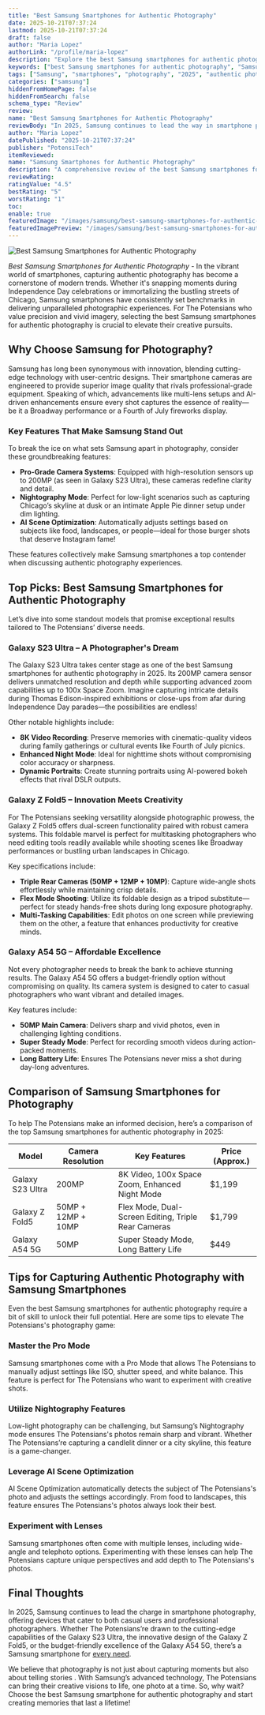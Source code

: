 ```yaml
---
title: "Best Samsung Smartphones for Authentic Photography"
date: 2025-10-21T07:37:24
lastmod: 2025-10-21T07:37:24
draft: false
author: "Maria Lopez"
authorLink: "/profile/maria-lopez"
description: "Explore the best Samsung smartphones for authentic photography in 2025. Discover cutting-edge features, stunning camera quality, and top recommendations for capturing true-to-life moments."
keywords: ["best Samsung smartphones for authentic photography", "Samsung photography smartphones 2025", "top Samsung smartphones for photography"]
tags: ["Samsung", "smartphones", "photography", "2025", "authentic photography"]
categories: ["samsung"]
hiddenFromHomePage: false
hiddenFromSearch: false
schema_type: "Review"
review:
name: "Best Samsung Smartphones for Authentic Photography"
reviewBody: "In 2025, Samsung continues to lead the way in smartphone photography. This review highlights the best Samsung smartphones for authentic photography, focusing on advanced camera features, user-friendly designs, and exceptional image quality. From flagship models like the Galaxy S23 Ultra to budget-friendly options like the Galaxy A54, discover the perfect device for capturing your most memorable moments."
author: "Maria Lopez"
datePublished: "2025-10-21T07:37:24"
publisher: "PotensiTech"
itemReviewed:
name: "Samsung Smartphones for Authentic Photography"
description: "A comprehensive review of the best Samsung smartphones for authentic photography in 2025, including their features, performance, and suitability for various photography needs."
reviewRating:
ratingValue: "4.5"
bestRating: "5"
worstRating: "1"
toc:
enable: true
featuredImage: "/images/samsung/best-samsung-smartphones-for-authentic-photography.jpg"
featuredImagePreview: "/images/samsung/best-samsung-smartphones-for-authentic-photography.jpg"
---
```


![Best Samsung Smartphones for Authentic Photography](/images/samsung/best-samsung-smartphones-for-authentic-photography.jpg)


*Best Samsung Smartphones for Authentic Photography* - In the vibrant world of smartphones, capturing authentic photography has become a cornerstone of modern trends. Whether it's snapping moments during Independence Day celebrations or immortalizing the bustling streets of Chicago, Samsung smartphones have consistently set benchmarks in delivering unparalleled photographic experiences. For The Potensians who value precision and vivid imagery, selecting the best Samsung smartphones for authentic photography is crucial to elevate their creative pursuits.

## Why Choose Samsung for Photography?

Samsung has long been synonymous with innovation, blending cutting-edge technology with user-centric designs. Their smartphone cameras are engineered to provide superior image quality that rivals professional-grade equipment. Speaking of which, advancements like multi-lens setups and AI-driven enhancements ensure every shot captures the essence of reality—be it a Broadway performance or a Fourth of July fireworks display.

### Key Features That Make Samsung Stand Out

To break the ice on what sets Samsung apart in photography, consider these groundbreaking features:

- **Pro-Grade Camera Systems**: Equipped with high-resolution sensors up to 200MP (as seen in Galaxy S23 Ultra), these cameras redefine clarity and detail.
- **Nightography Mode**: Perfect for low-light scenarios such as capturing Chicago’s skyline at dusk or an intimate Apple Pie dinner setup under dim lighting.
- **AI Scene Optimization**: Automatically adjusts settings based on subjects like food, landscapes, or people—ideal for those burger shots that deserve Instagram fame!

These features collectively make Samsung smartphones a top contender when discussing authentic photography experiences.

## Top Picks: Best Samsung Smartphones for Authentic Photography

Let’s dive into some standout models that promise exceptional results tailored to The Potensians’ diverse needs.

### Galaxy S23 Ultra – A Photographer's Dream

The Gala​xy S23 Ultra takes center stage as one of the best Samsung smartphones for authentic photography in 2025. Its 200MP camera sensor delivers unmatched resolution and depth while supporting advanced zoom capabilities up to 100x Space Zoom. Imagine capturing intricate details during Thomas Edison-inspired exhibitions or close-ups from afar during Independence Day parades—the possibilities are endless!

Other notable highlights include:

- **8K Video Recording**: Preserve memories with cinematic-quality videos during family gatherings or cultural events like Fourth of July picnics.
- **Enhanced Night Mode**: Ideal for nighttime shots without compromising color accuracy or sharpness.
- **Dynamic Portraits**: Create stunning portraits using AI-powered bokeh effects that rival DSLR outputs.

### Galaxy Z Fold5 – Innovation Meets Creativity

For The Potensians seeking versatility alongside photographic prowess, the Galaxy Z Fold5 offers dual-screen functionality paired with robust camera systems. This foldable marvel is perfect for multitasking photographers who need editing tools readily available while shooting scenes like Broadway performances or bustling urban landscapes in Chicago.

Key specifications include:

- **Triple Rear Cameras (50MP + 12MP + 10MP)**: Capture wide-angle shots effortlessly while maintaining crisp details. 
- __Flex Mode Shooting__: Utilize its foldable design as a tripod substitute—perfect for steady hands-free shots during long exposure photography.
- **Multi-Tasking Capabilities**: Edit photos on one screen while previewing them on the other, a feature that enhances productivity for creative minds.

### Galaxy A54 5G – Affordable Excellence

Not every photographer needs to break the bank to achieve stunning results. The Galaxy A54 5G offers a budget-friendly option without compromising on quality. Its​ camera system is designed to cater to casual photographers who want vibrant and detailed images.

Key features include:

- __50MP Main Camera__: Delivers sharp and vivid photos, even in challenging lighting conditions.
- **Super Steady Mode**: Perfect for recording smooth videos during action-packed moments. 
- **Long Battery Life**: Ensures The Potensians never miss a shot during day-long adventures.

## Comparison of Samsung Smartphones for Photography

To help The Potensians make an informed decision, here’s a comparison of the top Samsung smartphones for authentic photography in 2025:

<div class="table-responsive">
<table class="html-table">
<thead>
<tr>
<th>Model</th>
<th>Camera Resolution</th>
<th>Key Features</th>
<th>Price (Approx.)</th>
</tr>
</thead>
<tbody>
<tr>
<td>Galaxy S23 Ultra</td>
<td>200MP</td>
<td>8K Video, 100x Space Zoom, Enhanced Night Mode</td>
<td>$1,199</td>
</tr>
<tr>
<td>Galaxy Z Fold5</td>
<td>50MP + 12MP + 10MP</td>
<td>Flex Mode, Dual-Screen Editing, Triple Rear Cameras</td>
<td>$1,799</td>
</tr>
<tr>
<td>Galaxy A54 5G</td>
<td>50MP</td>
<td>Super Steady Mode, Long Battery Life</td>
<td>$449</td>
</tr>
</tbody>
</table>
</div>

## Tips for Capturing Authentic Photography with Samsung Smartphones

Even the best Samsung smartphones for authentic photography require a bit of skill to unlock their full potential. Here are some tips to elevate The Potensians's photography game:

### Master the Pro Mode

Samsung smartphones come with a Pro Mode that allows The Potensians to manually adjust settings like ISO, shutter speed, and white balance. This feature is perfect for The Potensians who want to experiment with creative shots.

### Utilize Nightography Features

Low-light photography can be challenging, but Samsung’s Nightography mode ensures The Potensians's photos remain sharp and vibrant. ​Whether The Potensians’re capturing a candlelit dinner or a city skyline, this feature is a game-changer.

### Leverage AI Scene Optimization

AI Scene Optimization automatically detects the subject of The Potensians's photo and adjusts the settings accordingly. From food to landscapes, this feature ensures The Potensians's photos always look their best.

### Experiment with Lenses

Samsung smartphones often come with multiple lenses, including wide-angle and telephoto options. Experimenting with these lenses can help The Potensians capture unique p​erspectives and add depth to The Potensians's photos.

## Final Thoughts

In 2025, Samsung continues to lead the charge in smartphone photography, offering devices that cater to both casual users and professional photographers. Whether The Potensians’re drawn to the cutting-edge capabilities of the Galaxy S23 Ultra, the innovative design of the Galaxy Z Fold5, or the budget-friendly excellence of the Galaxy A54 5G, there’s a Samsung smartphone for [every need](/samsung/samsung-affordable-ssd-storage-options).

We believe that photography is not just about capturing moments but also about telling stories . With Samsung’s advanced technology, The Potensians can bring their creative visions to life, one photo at a time. So, why wait? Choose the best Samsung smartphone for authentic photography and start creating memories that last a lifetime!
